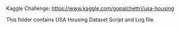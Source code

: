 Kaggle Challenge: https://www.kaggle.com/gopalchettri/usa-housing

This folder contains USA Housing Dataset Script and Log file.

